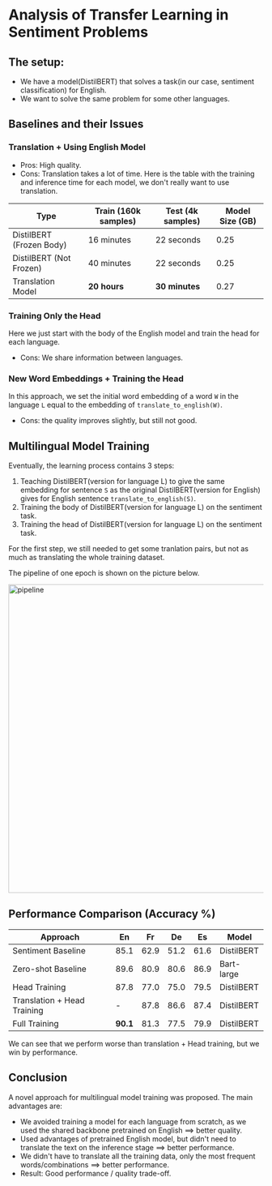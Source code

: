 # Analysis of Transfer Learning in Sentiment Problems

## The setup:
- We have a model(DistilBERT) that solves a task(in our case, sentiment classification) for English.
- We want to solve the same problem for some other languages.

## Baselines and their Issues

### Translation + Using English Model
- Pros: High quality.
- Cons: Translation takes a lot of time. Here is the table with the training and inference time for each model, we don't really want to use translation.

| Type                     | Train (160k samples) | Test (4k samples) | Model Size (GB) |
|--------------------------|----------------------|-------------------|-----------------|
| DistilBERT (Frozen Body) | 16 minutes           | 22 seconds        | 0.25            |
| DistilBERT (Not Frozen)  | 40 minutes           | 22 seconds        | 0.25            |
| Translation Model        | **20 hours**         | **30 minutes**    | 0.27            |

### Training Only the Head
Here we just start with the body of the English model and train the head for each language.
- Cons: We share information between languages.

### New Word Embeddings + Training the Head
In this approach, we set the initial word embedding of a word `W` in the language `L` equal to the embedding of `translate_to_english(W)`.  
- Cons: the quality improves slightly, but still not good.

## Multilingual Model Training

Eventually, the learning process contains 3 steps:  
1) Teaching DistilBERT(version for language L) to give the same embedding for sentence `S` as the original DistilBERT(version for English) gives for English sentence `translate_to_english(S)`.
2) Training the body of DistilBERT(version for language L) on the sentiment task.
3) Training the head of DistilBERT(version for language L) on the sentiment task.

For the first step, we still needed to get some tranlation pairs, but not as much as translating the whole training dataset.

The pipeline of one epoch is shown on the picture below.

<!-- ![Pipeline](./pipeline.png) -->
<img width="609" alt="pipeline" src="https://github.com/user-attachments/assets/b1ab65a1-7c52-4cb7-808c-1194ad71a6ed">

<!-- ### What are the Advantages? -->

## Performance Comparison (Accuracy %)

| Approach                    | En   | Fr   | De   | Es   | Model       |
|-----------------------------|------|------|------|------|-------------|
| Sentiment Baseline          | 85.1 | 62.9 | 51.2 | 61.6 | DistilBERT  |
| Zero-shot Baseline          | 89.6 | 80.9 | 80.6 | 86.9 | Bart-large  |
| Head Training               | 87.8 | 77.0 | 75.0 | 79.5 | DistilBERT  |
| Translation + Head Training | -    | 87.8 | 86.6 | 87.4 | DistilBERT  |
| Full Training               | **90.1** | 81.3 | 77.5 | 79.9 | DistilBERT  |

We can see that we perform worse than translation + Head training, but we win by performance.

## Conclusion

A novel approach for multilingual model training was proposed. The main advantages are:

- We avoided training a model for each language from scratch, as we used the shared backbone pretrained on English $\implies$ better quality.
- Used advantages of pretrained English model, but didn't need to translate the text on the inference stage $\implies$ better performance.
- We didn't have to translate all the training data, only the most frequent words/combinations $\implies$ better performance.
- Result: Good performance / quality trade-off.
